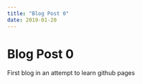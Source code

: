 ```yaml
---
title: "Blog Post 0"
date: 2019-01-20
---
```


# Blog Post 0

First blog in an attempt to learn github pages
